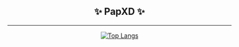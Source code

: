 <div align="center">
  
## ✨ PapXD ✨
---
[![Top Langs](https://github-readme-stats.vercel.app/api/top-langs/?username=Paphonsan-l&layout=donut&theme=dracula&hide_progress=true&border_color=BD93F9&title_color=FF79C6&card_title_align=center)](https://github.com/anuraghazra/github-readme-stats)


<!--
**Paphonsan-l/Paphonsan-l** is a ✨ _special_ ✨ repository because its `README.md` (this file) appears on your GitHub profile.

Here are some ideas to get you started:

- 🔭 I’m currently working on ...
- 🌱 I’m currently learning ...
- 👯 I’m looking to collaborate on ...
- 🤔 I’m looking for help with ...
- 💬 Ask me about ...
- 📫 How to reach me: ...
- 😄 Pronouns: ...
- ⚡ Fun fact: ...
-->
